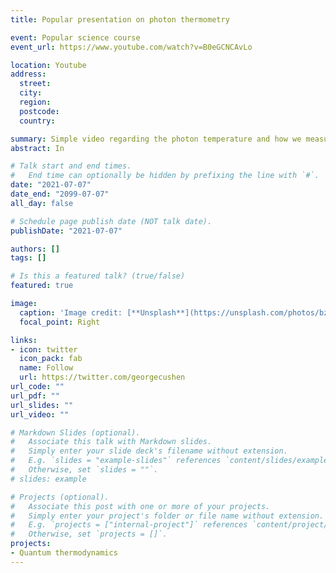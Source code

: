 ```yaml
---
title: Popular presentation on photon thermometry

event: Popular science course
event_url: https://www.youtube.com/watch?v=B0eGCNCAvLo

location: Youtube
address:
  street:
  city:
  region:
  postcode:
  country:

summary: Simple video regarding the photon temperature and how we measure it.
abstract: In

# Talk start and end times.
#   End time can optionally be hidden by prefixing the line with `#`.
date: "2021-07-07"
date_end: "2099-07-07"
all_day: false

# Schedule page publish date (NOT talk date).
publishDate: "2021-07-07"

authors: []
tags: []

# Is this a featured talk? (true/false)
featured: true

image:
  caption: 'Image credit: [**Unsplash**](https://unsplash.com/photos/bzdhc5b3Bxs)'
  focal_point: Right

links:
- icon: twitter
  icon_pack: fab
  name: Follow
  url: https://twitter.com/georgecushen
url_code: ""
url_pdf: ""
url_slides: ""
url_video: ""

# Markdown Slides (optional).
#   Associate this talk with Markdown slides.
#   Simply enter your slide deck's filename without extension.
#   E.g. `slides = "example-slides"` references `content/slides/example-slides.md`.
#   Otherwise, set `slides = ""`.
# slides: example

# Projects (optional).
#   Associate this post with one or more of your projects.
#   Simply enter your project's folder or file name without extension.
#   E.g. `projects = ["internal-project"]` references `content/project/deep-learning/index.md`.
#   Otherwise, set `projects = []`.
projects:
- Quantum thermodynamics
---
```

